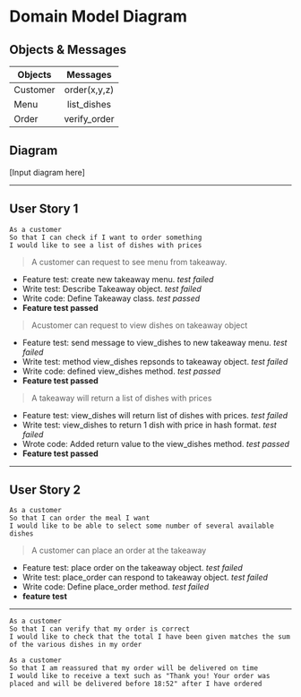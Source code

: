 
# Domain Model Diagram

## Objects & Messages

| Objects    | Messages      | 
| ---------- |:-------------:| 
| Customer   |  order(x,y,z) |
| Menu       |  list_dishes  |   
| Order      |  verify_order |  

## Diagram

[Input diagram here]

---
## User Story 1

```
As a customer
So that I can check if I want to order something
I would like to see a list of dishes with prices
```
> A customer can request to see menu from takeaway.

 - Feature test: create new takeaway menu. *test failed*
 - Write test: Describe Takeaway object. *test failed*
 - Write code: Define Takeaway class. *test passed*
 - **Feature test passed**

>  Acustomer can request to view dishes on takeaway object
 - Feature test: send message to view_dishes to new takeaway menu. *test failed*
 - Write test: method view_dishes repsonds to takeaway object. *test failed*
 - Write code: defined view_dishes method. *test passed*
 - **Feature test passed**

> A takeaway will return a list of dishes with prices

 - Feature test: view_dishes will return list of dishes with prices. *test failed*
 - Write test: view_dishes to return 1 dish with price in hash format. *test failed*
 - Wrote code: Added return value to the view_dishes method. *test passed*
 - **Feature test passed**


---
## User Story 2

```
As a customer
So that I can order the meal I want
I would like to be able to select some number of several available dishes
```
> A customer can place an order at the takeaway

 - Feature test: place order on the takeaway object. *test failed*
 - Write test: place_order can respond to takeaway object. *test failed*
 - Write code: Define place_order method. *test failed*
 - **feature test**





---
```
As a customer
So that I can verify that my order is correct
I would like to check that the total I have been given matches the sum of the various dishes in my order

As a customer
So that I am reassured that my order will be delivered on time
I would like to receive a text such as "Thank you! Your order was placed and will be delivered before 18:52" after I have ordered
```


